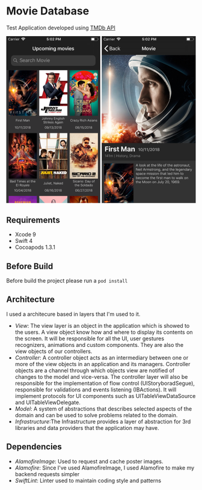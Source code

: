 # Movie Database

Test Application developed using [TMDb API](https://developers.themoviedb.org)

<img src="screenshots/screen1.png?raw=true" width="250"> <img src="screenshots/screen2.png?raw=true" width="250">

## Requirements

 - Xcode 9
 - Swift 4
 - Cocoapods 1.3.1

## Before Build

Before build the project please run a `pod install` 

## Architecture

I used a architecure based in layers that I'm used to it.

 - *View*: The view layer is an object in the application which is showed to the users. A view object know how and where to display its contents on the screen. It will be responsible for all the UI, user gestures recognizers, animations and custom components. They are also the view objects of our controllers.
 - *Controller*: A controller object acts as an intermediary between one or more of the view objects in an application and its managers. Controller objects are a channel through which objects view are notified of changes to the model and vice-versa. The controller layer will also be responsible for the implementation of flow control (UIStoryboradSegue), responsible for validations and events listening (IBActions). It will implement protocols for UI components such as UITableViewDataSource and UITableViewDelegate.
 - *Model*: A system of abstractions that describes selected aspects of the domain and can be used to solve problems related to the domain.
 - *Infrastructure*:The Infrastructure provides a layer of abstraction for 3rd libraries and data providers that the application may have. 

## Dependencies

 - *AlamofireImage*: Used to request and cache poster images.
 - *Alamofire*: Since I've used AlamofireImage, I used Alamofire to make my backend requests simpler
 - *SwiftLint*: Linter used to maintain coding style and patterns
